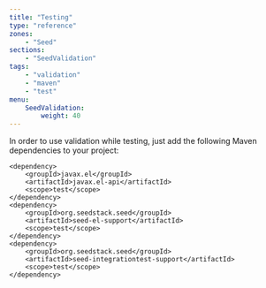 ```yaml
---
title: "Testing"
type: "reference"
zones:
    - "Seed"
sections:
    - "SeedValidation"
tags:
    - "validation"
    - "maven"
    - "test"
menu:
    SeedValidation:
        weight: 40
---
```


In order to use validation while testing, just add the following Maven dependencies to your project:

    <dependency>
        <groupId>javax.el</groupId>
        <artifactId>javax.el-api</artifactId>
        <scope>test</scope>
    </dependency>
    <dependency>
        <groupId>org.seedstack.seed</groupId>
        <artifactId>seed-el-support</artifactId>
        <scope>test</scope>
    </dependency>
    <dependency>
        <groupId>org.seedstack.seed</groupId>
        <artifactId>seed-integrationtest-support</artifactId>
        <scope>test</scope>
    </dependency>

